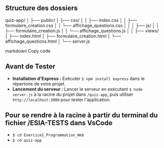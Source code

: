 ## Structure des dossiers

quiz-app/
│
├── public/
│ ├── css/
│ │ ├── index.css
│ │ ├── formulaire_creation.css
│ │ └── affichage_questions.css
│ │
│ ├── js/
│ │ ├── formulaire_creation.js
│ │ └── affichage_questions.js
│
│
├── views/
│ ├── index.html
│ ├── formulaire_creation.html
│ └── affichage_questions.html
│
└── server.js

markdown
Copy code

## Avant de Tester

- **Installation d'Express :** Exécuter `$ npm install express` dans le répertoire de votre projet.
- **Lancement du serveur :** Lancer le serveur en exécutant `$ node server.js` à la racine du projet dans `/quiz-app`, puis utiliser `http://localhost:3000` pour tester l'application.

## Pour se rendre à la racine à partir du terminal du fichier /ESIA-TESTS dans VsCode

- `$ cd Exercice1_Programmation_Web`
- `$ cd quiz-app`